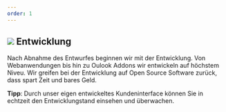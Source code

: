 ```yaml
---
order: 1
---
```

<h2><img src = "https://img.icons8.com/cotton/40/000000/laptop-coding.png"> Entwicklung</h2>

Nach Abnahme des Entwurfes beginnen wir mit der Entwicklung.
Von Webanwendungen bis hin zu Oulook Addons wir entwickeln auf höchstem Niveu.
Wir greifen bei der Entwicklung auf Open Source Software zurück, dass spart Zeit und bares Geld.

<b>Tipp</b>: Durch unser eigen entwickeltes Kundeninterface können Sie in echtzeit den Entwicklungstand einsehen und überwachen.

